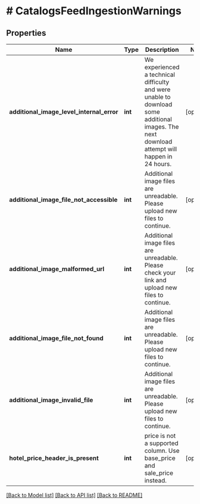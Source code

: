 # # CatalogsFeedIngestionWarnings

## Properties

Name | Type | Description | Notes
------------ | ------------- | ------------- | -------------
**additional_image_level_internal_error** | **int** | We experienced a technical difficulty and were unable to download some additional images. The next download attempt will happen in 24 hours. | [optional]
**additional_image_file_not_accessible** | **int** | Additional image files are unreadable. Please upload new files to continue. | [optional]
**additional_image_malformed_url** | **int** | Additional image files are unreadable. Please check your link and upload new files to continue. | [optional]
**additional_image_file_not_found** | **int** | Additional image files are unreadable. Please upload new files to continue. | [optional]
**additional_image_invalid_file** | **int** | Additional image files are unreadable. Please upload new files to continue. | [optional]
**hotel_price_header_is_present** | **int** | price is not a supported column. Use base_price and sale_price instead. | [optional]

[[Back to Model list]](../../README.md#models) [[Back to API list]](../../README.md#endpoints) [[Back to README]](../../README.md)
